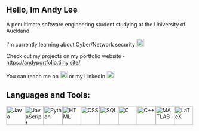 ## Hello, Im Andy Lee
A penultimate software engineering student studying at the University of Auckland

I'm currently learning about Cyber/Network security <img src="https://github.com/andy7937/andy7937/assets/126305769/88613731-8b56-4d59-b082-0f9960baa8d3" alt="image" width="20" height="20">

Check out my projects on my portfolio website - https://andyportfolio.tiiny.site/

You can reach me on [<img src="https://github.com/andy7937/andy7937/assets/126305769/bbe05cd0-bc64-4be3-896d-1e561f74fb39" alt="image" width="20" height="20">](mailto:keehoon2004@gmail.com) or my LinkedIn [<img src="https://github.com/andy7937/andy7937/assets/126305769/7bc83b5f-aeb8-4e57-9d89-bc1b6d65d352" alt="image" width="20" height="20">]( https://www.linkedin.com/in/andy-lee-uoa/)


## Languages and Tools:
<img src="https://cdn.jsdelivr.net/gh/devicons/devicon/icons/java/java-original.svg" alt="Java" width="50" height="50"><img src="https://cdn.jsdelivr.net/gh/devicons/devicon/icons/javascript/javascript-original.svg" alt="JavaScript" width="50" height="50"><img src="https://cdn.jsdelivr.net/gh/devicons/devicon/icons/python/python-original.svg" alt="Python" width="50" height="50"><img src="https://cdn.jsdelivr.net/gh/devicons/devicon/icons/html5/html5-original.svg" alt="HTML" width="50" height="50"><img src="https://cdn.jsdelivr.net/gh/devicons/devicon/icons/css3/css3-original.svg" alt="CSS" width="50" height="50"><img src="https://cdn.jsdelivr.net/gh/devicons/devicon/icons/mysql/mysql-original.svg" alt="SQL" width="50" height="50"><img src="https://cdn.jsdelivr.net/gh/devicons/devicon/icons/c/c-original.svg" alt="C" width="50" height="50"><img src="https://cdn.jsdelivr.net/gh/devicons/devicon/icons/cplusplus/cplusplus-original.svg" alt="C++" width="50" height="50"><img src="https://cdn.jsdelivr.net/gh/devicons/devicon/icons/matlab/matlab-original.svg" alt="MATLAB" width="50" height="50"><img src="https://cdn.jsdelivr.net/gh/devicons/devicon/icons/latex/latex-original.svg" alt="LaTeX" width="50" height="50">




